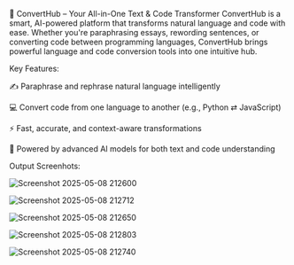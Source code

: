 🧠 ConvertHub – Your All-in-One Text & Code Transformer
ConvertHub is a smart, AI-powered platform that transforms natural language and code with ease. Whether you're paraphrasing essays, rewording sentences, or converting code between programming languages, ConvertHub brings powerful language and code conversion tools into one intuitive hub.

Key Features:

✍️ Paraphrase and rephrase natural language intelligently

💻 Convert code from one language to another (e.g., Python ⇄ JavaScript)

⚡ Fast, accurate, and context-aware transformations

🧠 Powered by advanced AI models for both text and code understanding

Output Screenhots:

![Screenshot 2025-05-08 212600](https://github.com/user-attachments/assets/f00fb081-6b5a-42c8-a893-a48c04871be6)

![Screenshot 2025-05-08 212712](https://github.com/user-attachments/assets/1955a436-4314-42ce-9fc6-1f7686435057)

![Screenshot 2025-05-08 212650](https://github.com/user-attachments/assets/c4ce0ce4-1136-4631-ba98-ca676e05098c)

![Screenshot 2025-05-08 212803](https://github.com/user-attachments/assets/7dc59835-3ba3-400f-be95-327d13413820)

![Screenshot 2025-05-08 212740](https://github.com/user-attachments/assets/44bc054c-b819-47e0-92fc-e6c88b6b0a02)
